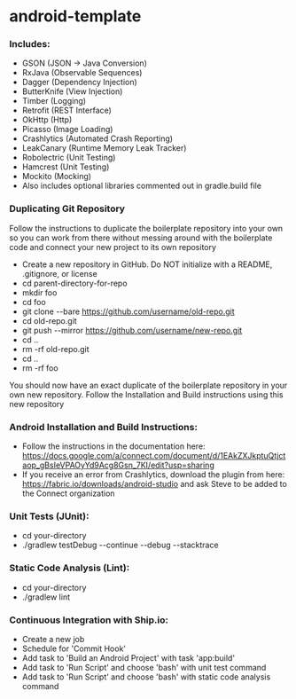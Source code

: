 # android-template
### Includes:
+ GSON (JSON -> Java Conversion)
+ RxJava (Observable Sequences)
+ Dagger (Dependency Injection)
+ ButterKnife (View Injection)
+ Timber (Logging)
+ Retrofit (REST Interface)
+ OkHttp (Http)
+ Picasso (Image Loading)
+ Crashlytics (Automated Crash Reporting)
+ LeakCanary (Runtime Memory Leak Tracker)
+ Robolectric (Unit Testing)
+ Hamcrest (Unit Testing)
+ Mockito (Mocking)
+ Also includes optional libraries commented out in gradle.build file

### Duplicating Git Repository
Follow the instructions to duplicate the boilerplate repository into your own so you can work from there without messing around with the boilerplate code and connect your new project to its own repository
+ Create a new repository in GitHub. Do NOT initialize with a README, .gitignore, or license
+ cd parent-directory-for-repo
+ mkdir foo
+ cd foo
+ git clone --bare https://github.com/username/old-repo.git
+ cd old-repo.git
+ git push --mirror https://github.com/username/new-repo.git
+ cd ..
+ rm -rf old-repo.git
+ cd ..
+ rm -rf foo

You should now have an exact duplicate of the boilerplate repository in your own new repository. Follow the Installation and Build instructions using this new repository

### Android Installation and Build Instructions: 
+ Follow the instructions in the documentation here: https://docs.google.com/a/connect.com/document/d/1EAkZXJkptuQtjctaop_gBsIeVPAOyYd9Acg8Gsn_7KI/edit?usp=sharing
+ If you receive an error from Crashlytics, download the plugin from here: https://fabric.io/downloads/android-studio and ask Steve to be added to the Connect organization

### Unit Tests (JUnit):
+ cd your-directory
+ ./gradlew testDebug --continue --debug --stacktrace

### Static Code Analysis (Lint):
+ cd your-directory
+ ./gradlew lint

### Continuous Integration with Ship.io:
+ Create a new job
+ Schedule for 'Commit Hook'
+ Add task to 'Build an Android Project' with task 'app:build'
+ Add task to 'Run Script' and choose 'bash' with unit test command
+ Add task to 'Run Script' and choose 'bash' with static code analysis command
